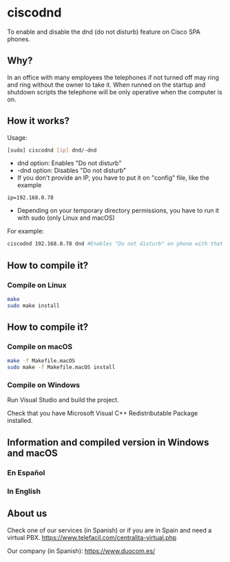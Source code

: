 # ciscodnd
To enable and disable the dnd (do not disturb) feature on Cisco SPA phones. 

## Why?
In an office with many employees the telephones if not turned off may ring and ring without the owner to take it. When runned on the startup and shutdown scripts the telephone will be only operative when the computer is on.

## How it works?
Usage: 
```bash
[sudo] ciscodnd [ip] dnd/-dnd
```
* dnd option: Enables "Do not disturb"
* -dnd option: Disables "Do not disturb"
* If you don't provide an IP, you have to put it on "config" file, like the example
```
ip=192.168.0.78
```
* Depending on your temporary directory permissions, you have to run it with sudo (only Linux and macOS)

For example: 
```bash
ciscodnd 192.168.0.78 dnd #Enables "Do not disturb" on phone with that IP
```

## How to compile it?
### Compile on Linux
```bash
make
sudo make install 
```

## How to compile it?
### Compile on macOS
```bash
make -f Makefile.macOS
sudo make -f Makefile.macOS install
```

### Compile on Windows
Run Visual Studio and build the project.

Check that you have Microsoft Visual C++ Redistributable Package installed.

## Information and compiled version in Windows and macOS

### En Español 

### In English 


## About us

Check one of our services (in Spanish) or if you are in Spain and need a virtual PBX.
https://www.telefacil.com/centralita-virtual.php

Our company (in Spanish):
https://www.duocom.es/

